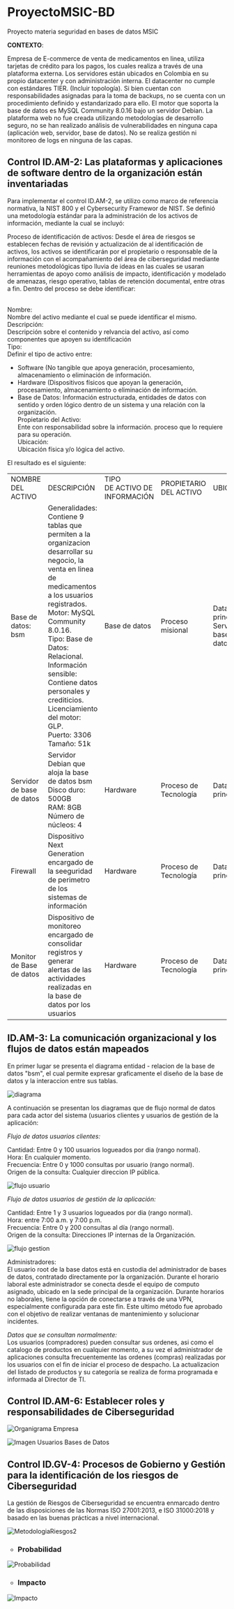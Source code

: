 # ProyectoMSIC-BD
Proyecto materia seguridad en bases de datos MSIC

<b>CONTEXTO</b>: 

Empresa de E-commerce de venta de medicamentos en linea, utiliza tarjetas de crédito para los pagos, los cuales realiza a través de una plataforma externa. Los servidores están ubicados en Colombia en su propio datacenter y con administración interna. El datacenter no cumple con estándares TIER. (Incluir topología).
Si bien cuentan con responsabilidades asignadas para la toma de backups, no se cuenta con un procedimiento definido y estandarizado para ello.
El motor que soporta la base de datos es MySQL Community 8.0.16 bajo un servidor Debian. 
La plataforma web no fue creada utilizando metodologías de desarrollo seguro, no se han realizado análisis de vulnerabilidades en ninguna capa (aplicación web, servidor, base de datos).
No se realiza gestión ni monitoreo de logs en ninguna de las capas.

<h2> Control ID.AM-2: Las plataformas y aplicaciones de software dentro de la organización están inventariadas</h2>

Para implementar el control ID.AM-2,  se utilizo como marco de referencia normativa, la NIST 800 y el Cybersecurity Framewor de NIST. 
Se definió una metodología estándar para la administración de los activos de información, mediante la cual se incluyó:

Proceso de identificación de activos: Desde el área de riesgos se establecen fechas de revisión y actualización de al identificación de activos, los activos se identificarán por el propietario o responsable de la información con el acompañamiento del área de ciberseguridad mediante reuniones metodológicas tipo lluvia de ideas en las cuales se usaran herramientas de apoyo como análisis de impacto, identificación y modelado de amenazas, riesgo operativo, tablas de retención documental, entre otras a fin. Dentro del proceso se debe identificar:

<br>Nombre:</br> Nombre del activo mediante el cual se puede identificar el mismo.
<br>Descripción:</br> Descripción sobre el contenido y relvancia del activo, así como componentes que apoyen su identificación
<br>Tipo:</br> Definir el tipo de activo entre: 

 - Software (No tangible que apoya generación, procesamiento, almacenamiento o eliminación de información.
 - Hardware (Dispositivos físicos que apoyan la generación, procesamiento, almacenamiento o eliminación de información.
 - Base de Datos: Información estructurada, entidades de datos con sentido y orden lógico dentro de un sistema y una relación con la organización.
<br>Propietario del Activo:</br> Ente con responsabilidad sobre la información. proceso que lo requiere para su operación.
<br>Ubicación:</br> Ubicación física y/o lógica del activo.

 
 
El resultado es el siguiente:

<table class="tg">
  <tr>
    <td class="tg-rqnl">NOMBRE<br>DEL ACTIVO</td>
    <td class="tg-66a5">DESCRIPCIÓN</td>
    <td class="tg-rqnl">TIPO<br>DE ACTIVO DE INFORMACIÓN</td>
    <td class="tg-rqnl">PROPIETARIO<br>DEL ACTIVO</td>
    <td class="tg-rqnl">UBICACIÓN</td>

  </tr>
  <tr>
    <td class="tg-l6li">Base de datos: bsm</td>
    <td class="tg-jpc1">Generalidades: Contiene 9 tablas que permiten a la organizacion desarrollar su negocio, la venta en linea de medicamentos a los usuarios registrados. <br>Motor: MySQL Community 8.0.16.<br>Tipo: Base de Datos: Relacional.<br>Información sensible: Contiene datos personales y crediticios.<br>Licenciamiento del motor: GLP.<br>Puerto: 3306 <br>Tamaño: 51k</td>
    <td class="tg-l6li">Base de datos</td>
    <td class="tg-l6li">Proceso misional</td>
    <td class="tg-l6li">Datacenter principal<br>Servidor de base de datos</td>

  </tr>
  <tr>
    <td class="tg-jpc1">Servidor de base de datos</td>
    <td class="tg-jpc1">Servidor Debian que aloja la base de datos bsm<br>Disco duro: 500GB<br>RAM: 8GB<br>Número de núcleos: 4<br></td>
    <td class="tg-jpc1">Hardware</td>
    <td class="tg-jpc1">Proceso de Tecnología</td>
    <td class="tg-jpc1">Datacenter principal</td>
    
  </tr>
  <tr>
    <td class="tg-jpc1">Firewall</td>
    <td class="tg-jpc1">Dispositivo Next Generation encargado de la seeguridad de perimetro de los sistemas de información</td>
    <td class="tg-jpc1">Hardware</td>
    <td class="tg-jpc1">Proceso de Tecnología</td>
    <td class="tg-jpc1">Datacenter principal</td>
  </tr>
   <tr>
    <td class="tg-jpc1">Monitor de Base de datos</td>
    <td class="tg-jpc1">Dispositivo de monitoreo encargado de consolidar registros y generar alertas de las actividades realizadas en la base de datos por los usuarios</td>
    <td class="tg-jpc1">Hardware</td>
    <td class="tg-jpc1">Proceso de Tecnología</td>
    <td class="tg-jpc1">Datacenter principal</td>
  </tr>
</table>


<h2> ID.AM-3: La comunicación organizacional y los flujos de datos están mapeados </h2>

En primer lugar se presenta el diagrama entidad - relacion de la base de datos "bsm", el cual permite expresar graficamente el diseño de la base de datos y la interaccion entre sus tablas.

![diagrama](https://user-images.githubusercontent.com/50051421/57118393-b6880e00-6d28-11e9-894c-1e85dbc6b70c.png)


A continuación se presentan los diagramas que de flujo normal de datos para cada actor del sistema (usuarios clientes y usuarios de gestión de la aplicación:

<i>Flujo de datos usuarios clientes:</i>

Cantidad: Entre 0 y 100 usuarios logueados por dia (rango normal).<br/>
Hora: En cualquier momento.<br/>
Frecuencia: Entre 0 y 1000 consultas por usuario (rango normal).<br/>
Origen de la consulta: Cualquier direccion IP pública.<br/>

![flujo usuario](https://user-images.githubusercontent.com/50051421/57165004-7f167180-6dbb-11e9-9d8f-e95d9b45da80.png)

<i>Flujo de datos usuarios de gestión de la aplicación:</i>

Cantidad: Entre 1 y 3 usuarios logueados por dia (rango normal).<br/>
Hora: entre 7:00 a.m. y 7:00 p.m.<br/>
Frecuencia: Entre 0 y 200 consultas al día (rango normal).<br/>
Origen de la consulta: Direcciones IP internas de la Organización.<br/>

![flujo gestion](https://user-images.githubusercontent.com/50051421/57165003-7e7ddb00-6dbb-11e9-8da6-3a27a43371f0.png)

</i>Administradores: </i><br/>
El usuario root de la base datos está en custodia del administrador de bases de datos, contratado directamente por la organización. Durante el horario laboral este administrador se conecta desde el equipo de computo asignado, ubicado en la sede principal de la organización. Durante horarios no laborales, tiene la opción de conectarse a través de una VPN, especialmente configurada para este fin. Este ultimo método fue aprobado con el objetivo de realizar ventanas de mantenimiento y solucionar incidentes.

<i>Datos que se consultan normalmente: </i><br/>
Los usuarios (compradores) pueden consultar sus ordenes,  asi como el catalogo de productos en cualquier momento, a su vez el administrador de aplicaciones consulta frecuentemente las ordenes (compras) realizadas por los usuarios con el fin de iniciar el proceso de despacho. La actualizacion del listado de productos y su categoría se realiza de forma programada e informada al Director de TI. 

<h2> Control ID.AM-6: Establecer roles y responsabilidades de Ciberseguridad</h2>


![Organigrama Empresa](https://user-images.githubusercontent.com/50051493/57118541-9ad13780-6d29-11e9-83f8-bb2df73a95de.PNG)

![Imagen Usuarios Bases de Datos](https://user-images.githubusercontent.com/50051493/57167257-c05e4f80-6dc2-11e9-9073-e94e16fce812.png)

<h2>Control ID.GV-4: Procesos de Gobierno y Gesti&oacute;n para la identificaci&oacute;n de los riesgos de Ciberseguridad</h2>

<p> La gestión de Riesgos de Ciberseguridad se encuentra enmarcado dentro de las disposiciones de las Normas ISO 27001:2013, e ISO 31000:2018 y basado en las buenas prácticas a nivel internacional. </p>

![MetodologiaRiesgos2](https://user-images.githubusercontent.com/50051518/57166783-e2ef6900-6dc0-11e9-8177-8807d2499caa.jpg)

<ul style="list-style-type: circle;">
<li>
<h3><strong>Probabilidad</strong></h3>
</li>
</ul>

![Probabilidad](https://user-images.githubusercontent.com/50051518/57166818-fd294700-6dc0-11e9-887d-f1a3ff916748.jpg)

<ul style="list-style-type: circle;">
<li>
<h3><strong>Impacto</strong></h3>
</li>
</ul>

![Impacto](https://user-images.githubusercontent.com/50051518/57166841-07e3dc00-6dc1-11e9-99e1-af266b33a2e9.jpg)
